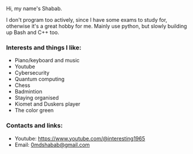 Hi, my name's Shabab.

I don't program too actively, since I have some exams to study for, otherwise it's a great hobby for me. Mainly use python, but slowly building up Bash and C++ too.

### Interests and things I like:

- Piano/keyboard and music
- Youtube
- Cybersecurity
- Quantum computing
- Chess
- Badmintion
- Staying organised
- Kiomet and Duskers player
- The color green

### Contacts and links:

- Youtube: https://www.youtube.com/@interesting1965
- Email: 0mdshabab@gmail.com
